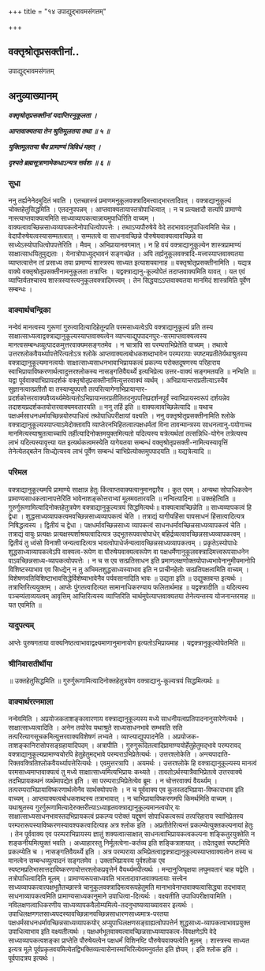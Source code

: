 +++
title = "१४ उपाद्युद्भावमसंगतम्"

+++


## वक्तृश्रोतृप्रसक्तीनां..

उपाद्युद्भावमसंगतम्

## अनुव्याख्यानम्

***वक्तृश्रोतृप्रसक्तीनां यदाप्तिरनुकूलता ।***

***आप्तवाक्यतया तेन श्रुतिमूलतया तथा ॥ ५ ॥***

***युक्तिमूलतया चैव प्रामाण्यं त्रिविधं महत् ।***

***दृश्यते ब्रह्मसूत्राणामेकधाऽन्यत्र सर्वशः ॥ ६ ॥***

### सुधा

ननु तर्ह्यनेनेदमुदितं भवति । एतच्छास्त्रं प्रमाणमनुकूलवक्त्रादिमत्त्वाद्भारतादिवत् । वक्त्राद्यानुकूल्यं चोक्तहेतुसिद्धमिति । एतदनुपपन्नम् । आप्तवाक्यतायास्तत्रोपाधित्वात् । न च प्रत्यक्षादौ सत्यपि प्रामाण्ये नास्त्याप्तवाक्यत्वमिति साध्याव्यापकत्वान्नायमुपाधिरिति वाच्यम् । वाक्यत्वावच्छिन्नसाध्यव्यापकत्वेनोपाधित्वोपपत्तेः । तथाऽप्यपौरुषेये वेदे तदभावादनुपाधित्वमिति चेन्न । वेदापौरुषेयत्वस्यासम्मतत्वात् । सम्मतत्वे वा साधनावच्छिन्ने पौरुषेयवाक्यत्वावच्छिन्ने वा साध्येऽस्योपाधित्वोपपत्तेरिति । मैवम् । अभिप्रायानवगमात् । न हि वयं वक्त्राद्यानुकूल्येन शास्त्रप्रामाण्यं साक्षात्साधयितुमुद्यताः । येनात्रोपाध्युद्भावनं सङ्गच्छेत । अपि तर्ह्यनुकूलवक्त्रादि-मत्त्वस्याप्तवाक्यतया व्याप्तत्वात्तेन तां प्रसाध्य तया प्रामाण्यं शास्त्रस्य साध्यत इत्याशयवानाह ॥ वक्तृश्रोतृप्रसक्तीनामिति । यद्यत्र वाक्ये वक्तृश्रोतृप्रसक्तीनामनुकूलता तत्राप्तिः । यद्वक्त्राद्यानु-कूल्योपेतं तदाप्तवाक्यमिति यावत् । यत एवं व्याप्तिर्यतश्चास्य शास्त्रस्यास्त्यनुकूलवक्त्रादिमत्त्वम् । तेन सिद्धयाऽऽप्तवाक्यतया मानमिदं शास्त्रमिति पूर्वेण सम्बन्धः ।

### वाक्यार्थचन्द्रिका

नन्वेवं मानत्वस्य गुरूणां गुरुत्वादित्यादिहेतून्प्रति परमसाध्यत्वेऽपि वक्त्राद्यानुकूल्यं प्रति तस्य साक्षात्साध्यत्वाद्वक्त्राद्यानुकूल्यस्याप्तवाक्यत्वेन व्याप्त्याद्युपपादनपुरः-सरमाप्तवाक्यत्वस्य मानत्वसम्बन्धव्युत्पादकमुत्तरवाक्यमसङ्गतमेव । न चात्रापि सा परम्पराभिप्रेतेति वाच्यम् । तथात्वे उत्तरश्लोकवैयर्थ्यापत्तेरित्यतोऽत्र श्लोके आप्तवाक्यत्वबोधकशब्दाभावेन परम्परायाः स्पष्टमप्रतीतेर्यथाश्रुतस्य वक्त्राद्यानुकूल्यमानत्वयोः साक्षात्साध्यसाधनभावाभिप्रायकत्वं प्रकल्प्य परोक्तदूषणस्य परिहाराय स्वाभिप्रायाविष्करणार्थत्वादुत्तरश्लोकस्य नासङ्गतिवैयर्थ्ये इत्यभिप्रेत्य उत्तर-वाक्यं सङ्गमतयति ॥ नन्विति ॥ यद्वा पूर्ववाक्याभिप्रायदर्शकं वक्तृश्रोतृप्रसक्तीनामित्युत्तरवाक्यं व्यर्थम् । अभिप्रायान्तराप्रतीत्याऽस्यैव सुज्ञानत्वात्प्रतीतौ वा तस्याप्युपपत्तौ तत्परित्यागेनाभिप्रायान्तर-प्रदर्शकोत्तरवाक्यवैय्यर्थ्यमेवेत्यतोऽभिप्रायान्तरप्रतीतितदनुपपत्तिप्रदर्शनपूर्वं स्वाभिप्रायस्वरूपं दर्शयन्नेव तदाशयप्रदर्शकतयोत्तरवाक्यमवतारयति ॥ ननु तर्हि इति ॥ वाक्यत्वावच्छिन्नेत्यादि ॥ यथाच पक्षधर्मसाधनधर्मावच्छिन्नयोरुपाधित्वं तथोपाधिपरीक्षायां वक्ष्यति । ननु वक्तृश्रोतृप्रसक्तीनामिति श्लोके वक्त्राद्यानुकूल्यस्याप्त्याऽमेदोक्तावपि व्याप्तेरनभिहितत्वात्पक्षधर्मतां विना तावन्मान्त्रस्य साधनत्वानु-पयोगाच्च मानमित्यस्याश्रुतत्वाच्चापि तर्हीत्यादिनोक्तमयुक्तमित्यतो यदित्यस्य यत्रेत्यर्थतां तत्सन्निधि-योगेन तत्रेत्यस्य लाभं यदित्यस्यावृत्त्या यत इत्यर्थकत्वमस्येति यागेयतया सम्बन्धं वक्तृश्रोतृप्रसक्ती-नामित्यस्यावृत्तिं तेनेत्येतद्बलेन सिध्द्येत्यस्य लाभं पूर्वेण सम्बन्धं चाभिप्रेत्योक्तमुपपादयति ॥ यद्यत्रेत्यादि ॥

### परिमल

वक्त्राद्यानुकूल्यमपि प्रामाण्ये साक्षान्न हेतुः किंत्वाप्तवाक्यत्वानुमानद्वारैव । कुत एवम् । अन्यथा सोपाधिकत्वेन प्रामाण्यसाधकत्वानापत्तेरिति भावेनाशङ्कोत्तराभ्यां मूलमवतारयति ॥ नन्वित्यादिना ॥ उक्तहेत्विति ॥ गुरुर्गुरूणामित्यादिनोक्तहेतुत्रयेण वक्त्राद्यानुकूल्यत्रयं सिद्धमित्यर्थः॥ वाक्यत्वावच्छिन्नेति ॥ साध्यव्यापकत्वं हि द्वेधा । शुद्धसाध्यव्यापकत्वमवच्छिन्नसाध्यव्यापकत्वं चेति । तत्राद्यं यागीयहिंसा पापसाधनं हिंसात्वादित्यत्र निषिद्धत्वस्य । द्वितीयं च द्वेधा । पक्षधर्मावच्छिन्नसाध्य व्यापकत्वं साधनधर्मावच्छिन्नसाध्यव्यापकत्वं चेति । तत्राद्यं वायुः प्रत्यक्षः प्रत्यक्षस्पर्शाश्रयत्वादित्यत्र उद्भूतरूपवत्त्वोपाधेर् बहिर्द्रव्यत्वावच्छिन्नसाध्यव्यापकत्वम् । द्वितीयं तु ध्वंसो विनाशी जन्यत्वादित्यत्र भावत्वोपाधेर्जन्यत्वावच्छिन्नसाध्यव्यापकत्वम् । प्रकृतेऽस्योपाधेः शुद्धसाध्याव्यापकत्वेऽपि वाक्यत्व-रूपेण वा पौरुषेयवाक्यत्वरूपेण वा पक्षधर्मेणानुकूलवक्त्रादिमत्त्वरूपसाधनेन वाऽवच्छिन्नसाध्य-व्यापकत्वोपपत्तेः । न च स एव सत्प्रतिसाधन इति प्रमाणलक्षणोक्तयोपाध्यभावेनानुमीयमानोपि विशिष्टस्याभाव एव सिध्द्येन् न तु अभिमतशुद्धसाध्यस्याभाव इति न प्राचीनहेतोः सत्प्रतिपक्षत्वमिति वाच्यम् । विशेषणवतिविशिष्टाभावसिद्धेर्विशेष्याभावेनैव पर्यवसानादिति भावः ॥ उद्यता इति ॥ उद्युक्तवन्त इत्यर्थः । तत्राप्तिरित्ययुक्तम् । आप्तेः पुंगतत्वादित्यत सामानाधिकरण्याय फलितार्थमाह ॥ यद्वक्त्रादीति ॥ यदित्यस्य पञ्चम्यंताव्ययत्वम् आवृत्तिम् आप्तिरित्यस्य व्याप्तिरिति चार्थमुपेत्याप्तवाक्यतया तेनेत्यन्तस्य योजनान्तरमाह ॥ यत एवमिति ॥

### यादुपत्यम्

आप्तेः पुरुषगताया वाक्यनिष्ठत्वाभावाद्वक्ष्यमाणानुमानायोग इत्यतोऽभिप्रायमाह । यद्वक्त्रानुकूल्योपेतमिति ॥

### श्रीनिवासतीर्थीया

॥ उक्तहेतुसिद्धमिति ॥ गुरुर्गुरूणामित्यादिनोक्तहेतुत्रयेण वक्त्राद्यानु-कूल्यत्रयं सिद्धमित्यर्थः ॥

### वाक्यार्थरत्नमाला

नन्वेवमिति । अप्रयोजकताशङ्कावारणाय वक्त्राद्यानुकूल्यस्य मध्ये साधनीयत्वप्रतिपादनानुसारेणेत्यर्थः । साक्षात्साध्यत्वादिति । अनेन तयोरेव यथाश्रुते साध्यसाधनभावे सम्भवति सति तत्परित्यागसूचकमित्युत्तरवाक्यविशेषणं लभ्यते । व्याप्त्याद्युपपादनेति । अप्रयोजक-ताशङ्कानिरासोपसङ्ग्रहायादिपदम् । अत्रापीति । गुरुगुरूदितत्वादिप्रामाण्ययोर्हेतुहेतुमद्भावे परम्परावद् वक्त्राद्यानुकूल्यप्रामाण्ययोरपि हेतुहेतुमद्भावे परम्पराऽभिप्रेतेत्यर्थः । उत्तरश्लोकेति । अन्त्यपादाति-रिक्तवक्त्रितिश्लोकवैयर्थ्यापत्तेरित्यर्थः । एवमुत्तरत्रापि । अयमर्थः । उत्तरश्लोके हि वक्त्राद्यानुकूल्यस्य मानत्वं परमसाध्यमाप्तवाक्यत्वं तु मध्ये साक्षात्साध्यमित्यभिप्रायः कथ्यते । तावतोऽर्थस्यात्रैवाभिप्रेतत्वे उत्तरवाक्ये तदभिप्रायकथनं व्यर्थमापद्येत इति । सा परम्पराऽभिप्रेतेत्येव ब्रूमः । न चोत्तरवाक्यं वैयर्थ्यम् । तत्परम्पराभिप्रायाविष्करणार्थत्वेनैव सार्थक्योपपत्तेः । न च पूर्ववाक्य एव कुतस्तदभिप्राया-विष्काराभाव इति वाच्यम् । आप्तवाक्यत्वबोधकशब्दस्य तत्राभावात् । न चाभिप्रायाविष्करणमपि किमर्थमिति वाच्यम् । यथाश्रुतस्य गुरर्गुरूणामित्यादेरुक्तरीत्याऽध्याहृतवक्त्राद्यानुकूल्यमानत्वयोर् यः साक्षात्साध्यसाधनभावस्तदभिप्रायकत्वं प्रकल्प्य परोक्तं यद्दूषणं सोपाधिकत्वरूपं तत्परिहाराय स्वाभिप्रेतस्य परम्परारूपस्याविष्करणस्यावश्यकत्वादित्याह अत्र श्लोक इति । अप्रतीतेरित्यन्तं प्रकल्प्येत्युक्तकल्पनायां हेतुः । तेन पूर्ववाक्य एव परम्पराभिप्रायस्य ज्ञातुं शक्यत्वात्साक्षात् साधनत्वाभिप्रायकत्वकल्पना शङ्कितुरयुक्तेति न शङ्कनीयमित्युक्तं भवति । अध्याहारस्तु निर्मूलत्वेना-कर्तव्य इति शङ्कित्राशयात् । तदेतदुक्तं स्पष्टमिति प्रकल्प्येति च । नासङ्गतिवैयर्थ्ये इति । अत्र परम्पराया अभिप्रेतत्वाद्वक्त्राद्यानुकूल्यस्याप्तवाक्यत्वेन तस्य च मानत्वेन सम्बन्धव्युत्पादनं सङ्गतमेव । उक्ताभिप्रायस्य पूर्वश्लोक एव स्पष्टमप्रतिभासात्तदाविष्करणायोत्तरश्लोकप्रवृत्तेर्न वैयर्थ्यमपीत्यर्थः । मन्दानुजिघृक्षया लघुमवतारं चाह यद्वेति । तत्रोपाधित्वादिति मूलम् । प्रामाण्यरूपसाध्यवति भारतादावाप्तवाक्यतायाः सत्त्वेन साध्यव्यापकत्वात्पक्षभूतैतच्छास्त्रे चानुकूलवक्त्रादिमत्वरूपहेतुमति मानाभावेनाप्तवाक्यत्वासिद्ध्या तदभावात् साधनाव्यापकत्वमिति प्रामाण्यसाध्यकानुमाने उपाधित्वा-दित्यर्थः । वक्ष्यतीति उपाधिपरीक्षायामिति । नविलक्षणत्वाधिकरणीय साध्यव्यापकवैलोम्यमित्ये-तदनुभाष्यव्याख्यावसर इत्यर्थः । उपाधिलक्षणगतसाध्यपदस्यावच्छिन्नानवच्छिन्नसाधारणसाध्यमात्र-परतया पक्षधर्मसाधनधर्मावच्छिन्नसाध्यव्यापकयोर् अप्युपाधिलक्षणसङ्ग्राह्यत्वोपपत्तेर्न शुद्धसाध्य-व्यापकत्वाभावप्रयुक्त उपाधित्वाभाव इति वक्ष्यतीत्यर्थः । पक्षधर्मभूतवाक्यत्वावच्छिन्नसाध्यव्यापकत्व-विवक्षणेऽपि वेदे साध्याव्यापकत्वशङ्का प्राप्तेति पौरुषेयत्वेन पक्षधर्मं विशिनष्टि पौरुषेयवाक्यत्वेति मूलम् । शास्त्रस्य साध्यत इत्यत्र मूले पूर्वप्रकृतवयमित्येतद्विभक्तिव्यत्यासेनास्माभिरित्येवमनुवर्तत इति ज्ञेयम् । इति श्लोक इति । पूर्वपादत्रय इत्यर्थः ।

